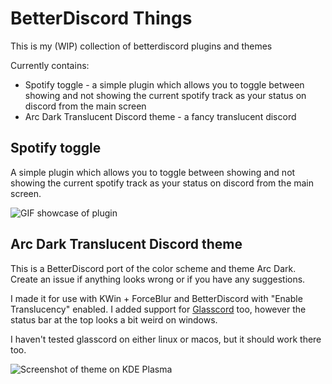 # BetterDiscord Things
This is my (WIP) collection of betterdiscord plugins and themes

Currently contains:
 - Spotify toggle - a simple plugin which allows you to toggle between showing and not showing the current spotify track as your status on discord from the main screen
 - Arc Dark Translucent Discord theme - a fancy translucent discord

## Spotify toggle

A simple plugin which allows you to toggle between showing and not showing the current spotify track as your status on discord from the main screen.

![GIF showcase of plugin](https://i.imgur.com/FgpZ9sE.gif)

## Arc Dark Translucent Discord theme
This is a BetterDiscord port of the color scheme and theme Arc Dark. 
Create an issue if anything looks wrong or if you have any suggestions.

I made it for use with KWin + ForceBlur and BetterDiscord with "Enable Translucency" enabled.
I added support for [Glasscord](https://github.com/AryToNeX/Glasscord) too, however the status bar at the top looks a bit weird on windows.

I haven't tested glasscord on either linux or macos, but it should work there too.

![Screenshot of theme on KDE Plasma](https://i.imgur.com/DknQV7d.png)
